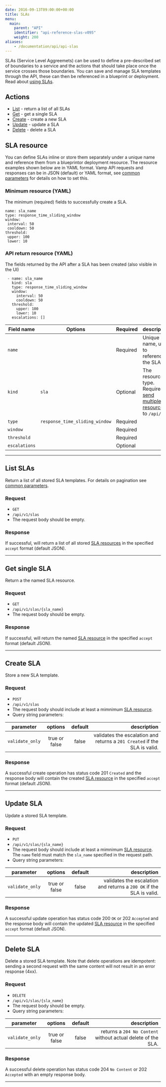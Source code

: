 ```yaml
---
date: 2016-09-13T09:00:00+00:00
title: SLAs
menu:
  main:
    parent: "API"
    identifier: "api-reference-slas-v095"
    weight: 200
aliases:
    - /documentation/api/api-slas
---
```

SLAs (Service Level Aggreemets) can be used to define a pre-described set of boundaries to a service and the actions that should take place once the service crosses those boundaries. You can save and manage SLA templates through the API, these can then be referenced in a blueprint or deployment. Read about [using SLAs](/documentation/using-vamp/sla/).

## Actions

 * [List](/documentation/api/v0.9.5/api-slas/#list-slas) - return a list of all SLAs
 * [Get](/documentation/api/v0.9.5/api-slas/#get-sla) - get a single SLA
 * [Create](/documentation/api/v0.9.5/api-slas/#create-sla) - create a new SLA
 * [Update](/documentation/api/v0.9.5/api-slas/#update-sla) - update a SLA
 * [Delete](/documentation/api/v0.9.5/api-slas/#delete-sla) - delete a SLA

## SLA resource
You can define SLAs inline or store them separately under a unique name and reference them from a blueprintor deployment resource.
The resource examples shown below are in YAML format. Vamp API requests and responses can be in JSON (default) or YAML format, see [common parameters](/documentation/api/v0.9.5/using-the-api) for details on how to set this.

### Minimum resource (YAML)
The minimum (required) fields to successfully create a SLA.

```
name: sla_name
type: response_time_sliding_window
window:
 interval: 50
 cooldown: 50
threshold:
 upper: 100
 lower: 10
```

### API return resource (YAML)
The fields returned by the API after a SLA has been created (also visible in the UI)

```
 - name: sla_name
   kind: sla
   type: response_time_sliding_window
   window:
     interval: 50
     cooldown: 50
   threshold:
     upper: 100
     lower: 10
   escalations: []
```

 Field name   | Options  |  Required   | description
 -----------------|----|----|---------
 `name` |   | Required  | Unique name, used to reference the SLA.
 `kind` | `sla`  | Optional  | The resource type. Required to [send multiple resources](/documentation/api/v0.9.5/api-reference/#send-multiple-resources-post-put-and-delete) to `/api/v1`.
 `type` | `response_time_sliding_window`  | Required  |
 `window` |   | Required  |
 `threshold` |   | Required  |
 `escalations` |   | Optional  |


-----------------

## List SLAs

Return a list of all stored SLA templates. For details on pagination see [common parameters](/documentation/api/v0.9.5/using-the-api).

### Request
 * `GET`
 * `/api/v1/slas`
 * The request body should be empty.

### Response
If successful, will return a list of all stored [SLA resources](/documentation/api/v0.9.5/api-slas/#sla-resource) in the specified `accept` format (default JSON).

-----------------

## Get single SLA

Return a the named SLA resource.

### Request
* `GET`
* `/api/v1/slas/{sla_name}`
* The request body should be empty.

### Response
If successful, will return the named [SLA resource](/documentation/api/v0.9.5/api-slas/#sla-resource) in the specified `accept` format (default JSON).

-----------------

## Create SLA

Store a new SLA template.

### Request
* `POST`
* `/api/v1/slas`
* The request body should include at least a mimnimum [SLA resource](/documentation/api/v0.9.5/api-slas/#sla-resource).
* Query string parameters:

| parameter     | options           | default          | description       |
| ------------- |:-----------------:|:----------------:| -----------------:|
| `validate_only` | true or false     | false            | validates the escalation and returns a `201 Created` if the SLA is valid.


### Response
A successful create operation has status code 201 `Created` and the response body will contain the created [SLA resource](/documentation/api/v0.9.5/api-slas/#sla-resource) in the specified `accept` format (default JSON).

-----------------

## Update SLA

Update a stored SLA template.

### Request
* `PUT`
* `/api/v1/slas/{sla_name}`
* The request body should include at least a mimnimum [SLA resource](/documentation/api/v0.9.5/api-slas/#sla-resource). The `name` field must match the `sla_name` specified in the request path.
* Query string parameters:

| parameter     | options           | default          | description      |
| ------------- |:-----------------:|:----------------:| ----------------:|
| `validate_only` | true or false     | false            | validates the escalation and returns a `200 OK` if the SLA is valid.


### Response
A successful update operation has status code 200 `OK` or 202 `Accepted` and the response body will contain the updated [SLA resource](/documentation/api/v0.9.5/api-slas/#sla-resource) in the specified `accept` format (default JSON).

-----------------

## Delete SLA

Delete a stored SLA template. Note that delete operations are idempotent: sending a second request with the same content will not result in an error response (4xx).

### Request
* `DELETE`
* `/api/v1/slas/{sla_name}`
* The request body should be empty.
* Query string parameters:

| parameter     | options           | default          | description      |
| ------------- |:-----------------:|:----------------:| ----------------:|
| `validate_only` | true or false     | false            | returns a `204 No Content` without actual delete of the SLA.


### Response
A successful delete operation has status code 204 `No Content` or 202 `Accepted` with an empty response body.

-----------------
